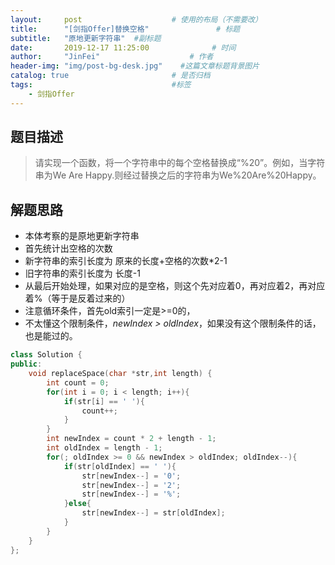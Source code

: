 ```yaml
---
layout:     post                    # 使用的布局（不需要改） 
title:      "[剑指Offer]替换空格"               # 标题  
subtitle:   "原地更新字符串"  #副标题 
date:       2019-12-17 11:25:00              # 时间 
author:     "JinFei"                    # 作者 
header-img: "img/post-bg-desk.jpg"    #这篇文章标题背景图片 
catalog: true                       # 是否归档 
tags:                               #标签     
    - 剑指Offer 
---
```


## 题目描述
> 请实现一个函数，将一个字符串中的每个空格替换成“%20”。例如，当字符串为We Are Happy.则经过替换之后的字符串为We%20Are%20Happy。


## 解题思路

- 本体考察的是原地更新字符串
- 首先统计出空格的次数
- 新字符串的索引长度为 原来的长度+空格的次数*2-1
- 旧字符串的索引长度为 长度-1
- 从最后开始处理，如果对应的是空格，则这个先对应着0，再对应着2，再对应着%（等于是反着过来的）
- 注意循环条件，首先old索引一定是>=0的，
- 不太懂这个限制条件，*newIndex > oldIndex*，如果没有这个限制条件的话，也是能过的。

```C++
class Solution {
public:
	void replaceSpace(char *str,int length) {
        int count = 0;
        for(int i = 0; i < length; i++){
            if(str[i] == ' '){
                count++;
            }
        }
        int newIndex = count * 2 + length - 1;
        int oldIndex = length - 1;
        for(; oldIndex >= 0 && newIndex > oldIndex; oldIndex--){
            if(str[oldIndex] == ' '){
                str[newIndex--] = '0';
                str[newIndex--] = '2';
                str[newIndex--] = '%';
            }else{
                str[newIndex--] = str[oldIndex];
            }
        }
	}
};
```
